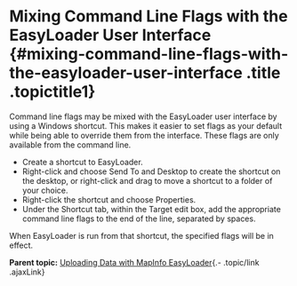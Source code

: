 Mixing Command Line Flags with the EasyLoader User Interface {#mixing-command-line-flags-with-the-easyloader-user-interface .title .topictitle1}
============================================================

<div class="body conbody">

Command line flags may be mixed with the EasyLoader user interface by
using a Windows shortcut. This makes it easier to set flags as your
default while being able to override them from the interface. These
flags are only available from the command line.

-   Create a shortcut to EasyLoader.
-   Right-click and choose <span class="ph uicontrol">Send To</span> and
    <span class="ph uicontrol">Desktop</span> to create the shortcut on
    the desktop, or right-click and drag to move a shortcut to a folder
    of your choice.
-   Right-click the shortcut and choose <span
    class="ph uicontrol">Properties</span>.
-   Under the <span class="ph uicontrol">Shortcut</span> tab, within the
    <span class="ph uicontrol">Target</span> edit box, add the
    appropriate command line flags to the end of the line, separated
    by spaces.

When EasyLoader is run from that shortcut, the specified flags will be
in effect.

</div>

<div class="related-links" functx="http://www.functx.com">

<div class="related-links-title">

</div>

<div class="familylinks">

<div class="parentlink">

**Parent topic:** [Uploading Data with MapInfo
EasyLoader](contents/../contents/chapterintro.html){.- .topic/link
.ajaxLink}

</div>

</div>

</div>
